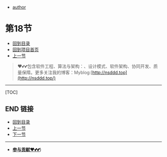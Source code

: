 + [author](https://github.com/3293172751)
# 第18节
+ [回到目录](../README.md)
+ [回到项目首页](../../README.md)
+ [上一节](17.md)
> ❤️💕💕包含软件工程、算法与架构：、设计模式、软件架构、协同开发、质量保障。更多关注我的博客：Myblog:[http://nsddd.top](http://nsddd.top/)
---
[TOC]





## END 链接
+ [回到目录](../README.md)
+ [上一节](17.md)
+ [下一节](19.md)
---
+ [**参与贡献❤️💕💕**](https://nsddd.top/archives/contributors))